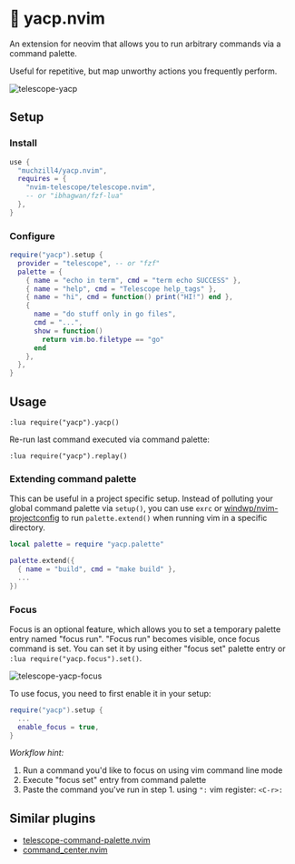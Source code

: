 # 🎨 yacp.nvim

An extension for neovim that allows you to run arbitrary commands via a command palette.

Useful for repetitive, but map unworthy actions you frequently perform.

![telescope-yacp](../assets/telescope-yacp.png)

## Setup

### Install

```lua
use {
  "muchzill4/yacp.nvim",
  requires = {
    "nvim-telescope/telescope.nvim",
    -- or "ibhagwan/fzf-lua"
  },
}
```

### Configure

```lua
require("yacp").setup {
  provider = "telescope", -- or "fzf"
  palette = {
    { name = "echo in term", cmd = "term echo SUCCESS" },
    { name = "help", cmd = "Telescope help_tags" },
    { name = "hi", cmd = function() print("HI!") end },
    {
      name = "do stuff only in go files",
      cmd = "...",
      show = function()
        return vim.bo.filetype == "go"
      end
    },
  },
}
```

## Usage

```vim
:lua require("yacp").yacp()
```

Re-run last command executed via command palette:

```vim
:lua require("yacp").replay()
```

### Extending command palette

This can be useful in a project specific setup. Instead of polluting your global command palette via `setup()`, you can use `exrc` or [windwp/nvim-projectconfig](https://github.com/windwp/nvim-projectconfig) to run `palette.extend()` when running vim in a specific directory.

```lua
local palette = require "yacp.palette"

palette.extend({
  { name = "build", cmd = "make build" },
  ...
})
```

### Focus

Focus is an optional feature, which allows you to set a temporary palette entry named "focus run".
"Focus run" becomes visible, once focus command is set. You can set it by using either "focus set" palette entry or `:lua require("yacp.focus").set()`.

![telescope-yacp-focus](../assets/telescope-yacp-focus.gif)

To use focus, you need to first enable it in your setup:

```lua
require("yacp").setup {
  ...
  enable_focus = true,
}
```

_Workflow hint:_

1. Run a command you'd like to focus on using vim command line mode
2. Execute "focus set" entry from command palette
3. Paste the command you've run in step 1. using `":` vim register: `<C-r>:`

## Similar plugins

- [telescope-command-palette.nvim](https://github.com/LinArcX/telescope-command-palette.nvim)
- [command_center.nvim](https://github.com/FeiyouG/command_center.nvim)
